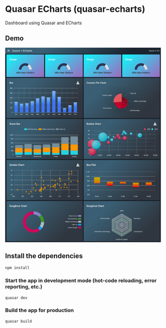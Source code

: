 # Quasar ECharts (quasar-echarts)

Dashboard using Quasar and ECharts

## Demo

![Alt text](src/assets/QuasarEcharts.png?raw=true "Screenshot")

## Install the dependencies
```bash
npm install
```

### Start the app in development mode (hot-code reloading, error reporting, etc.)
```bash
quasar dev
```


### Build the app for production
```bash
quasar build
```


